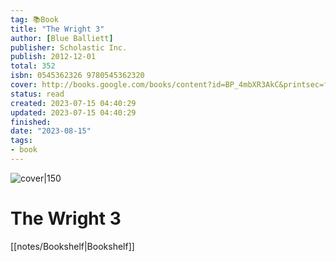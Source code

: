 ```yaml
---
tag: 📚Book
title: "The Wright 3"
author: [Blue Balliett]
publisher: Scholastic Inc.
publish: 2012-12-01
total: 352
isbn: 0545362326 9780545362320
cover: http://books.google.com/books/content?id=BP_4mbXR3AkC&printsec=frontcover&img=1&zoom=1&edge=curl&source=gbs_api
status: read
created: 2023-07-15 04:40:29
updated: 2023-07-15 04:40:29
finished: 
date: "2023-08-15"
tags:
- book
---
```


![cover|150](http://books.google.com/books/content?id=BP_4mbXR3AkC&printsec=frontcover&img=1&zoom=1&edge=curl&source=gbs_api)

# The Wright 3
[[notes/Bookshelf|Bookshelf]]